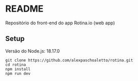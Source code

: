 # README

Repositório do front-end do app Rotina.io (web app)

## Setup

Versão do Node.js: 18.17.0

```
git clone https://github.com/alexpaschoaletto/rotina.git
cd rotina
npm install
npm run dev
```
